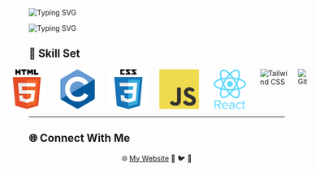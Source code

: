 ![Typing SVG](https://readme-typing-svg.demolab.com?font=Fira+Code&pause=1000&width=500&lines=👋Hey!😉+Welcome+To+Kelvin's+Space+Here😎.+;I'm+an+Interactive+Developer👌.+;Specializing+in+Software+Engineering👨‍💻.)

![Typing SVG](https://readme-typing-svg.demolab.com?font=Fira+Code&pause=1000&width=500&lines=Code+architect+weaving+dreams+into+reality.+I+don't+just+write+code;I+sculpt+it+with+intention.+An+advocate+for+clean,+scalable,+and+modular+solutions.+Open-source+enthusiast+with+a+love+for+contributing+to+impactful+projects.+When+I'm+not+pushing+commits,+you'll+find+me+exploring+the+realms+of+technology,+always+seeking+the+next+challenge+to+conquer)

## 🚀 Skill Set

<div style="display: flex; align-items: center; justify-content: center;">
    <img src="https://raw.githubusercontent.com/devicons/devicon/master/icons/html5/html5-original-wordmark.svg" height="80" alt="HTML5" style="margin: 0 10px;">
    <img src="https://raw.githubusercontent.com/devicons/devicon/master/icons/c/c-original.svg" height="80" alt="C Language" style="margin: 0 10px;">
    <img src="https://raw.githubusercontent.com/devicons/devicon/master/icons/css3/css3-original-wordmark.svg" height="80" alt="CSS3" style="margin: 0 10px;">
    <img src="https://raw.githubusercontent.com/devicons/devicon/master/icons/javascript/javascript-original.svg" height="80" alt="JavaScript" style="margin: 0 10px;">
    <img src="https://raw.githubusercontent.com/devicons/devicon/master/icons/react/react-original-wordmark.svg" height="80" alt="React.js" style="margin: 0 10px;">
    <img src="https://www.vectorlogo.zone/logos/tailwindcss/tailwindcss-icon.svg" height="80" alt="Tailwind CSS" style="margin: 0 10px;">
    <img src="https://www.vectorlogo.zone/logos/git-scm/git-scm-icon.svg" height="80" alt="Git" style="margin: 0 10px;">
</div>

---

## 🌐 Connect With Me

<p align="center">
  🌐 <a href = "https://6496e67cdf9c3f5738a94346--kelvin-njuiri.netlify.app/">My Website</a>
  📱 <a href = "https://www.linkedin.com/in/kelvin-njuiri/"></a>
  🐦 <a href = "https://twitter.com/k_njuiri"></a>
  📝  <a href = "https://twitter.com/k_njuiri"></a>
</p>
